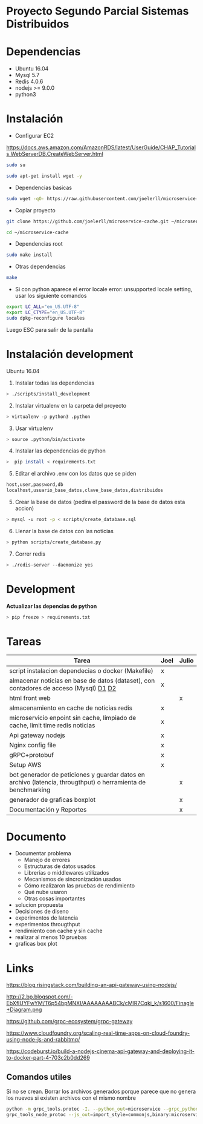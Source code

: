 # Proyecto Segundo Parcial Sistemas Distribuidos

# Dependencias

* Ubuntu 16.04
* Mysql 5.7
* Redis 4.0.6
* nodejs >= 9.0.0
* python3


# Instalación

* Configurar EC2

https://docs.aws.amazon.com/AmazonRDS/latest/UserGuide/CHAP_Tutorials.WebServerDB.CreateWebServer.html

```sh
sudo su
```

```sh
sudo apt-get install wget -y
```

* Dependencias basicas

```sh
sudo wget -qO- https://raw.githubusercontent.com/joelerll/microservice-cache/master/scripts/install_root | bash
```

* Copiar proyecto

```sh
git clone https://github.com/joelerll/microservice-cache.git ~/microservice-cache
```

```sh
cd ~/microservice-cache
```

* Dependencias root

```sh
sudo make install
```

* Otras dependencias

```sh
make
```
<!-- ```sh
> mysql -u root -p < scripts/create_database.sql
```
 -->

<!-- ```sh
> mysql -u root -p
```

```sh
> source ~/scripts/create_database.sql;
```
 -->

 * Si con python aparece el error  locale error: unsupported locale setting, usar los siguiente comandos

```sh
export LC_ALL="en_US.UTF-8"
export LC_CTYPE="en_US.UTF-8"
sudo dpkg-reconfigure locales
```

Luego ESC para salir de la pantalla


# Instalación development

Ubuntu 16.04

1. Instalar todas las dependencias

```sh
> ./scripts/install_development
```

2. Instalar virtualenv en la carpeta del proyecto

```sh
> virtualenv -p python3 .python
```

3. Usar virtualenv

```sh
> source .python/bin/activate
```

4. Instalar las dependencias de python 

```sh
>  pip install < requirements.txt 
```

5. Editar el archivo .env con los datos que se piden

```txt
host,user,password,db
localhost,usuario_base_datos,clave_base_datos,distribuidos
```

5. Crear la base de datos (pedira el password de la base de datos esta accion)

```sh
> mysql -u root -p < scripts/create_database.sql
```

6. Llenar la base de datos con las noticias

```sh
> python scripts/create_database.py
```

7. Correr redis

```sh
> ./redis-server --daemonize yes
```

# Development

__Actualizar las depencias de python__

```sh
> pip freeze > requirements.txt 
```

# Tareas

|  Tarea | Joel  | Julio  |
|---|---|---|
| script instalacion dependecias o docker (Makefile) | x  |   | 
| almacenar noticias en base de datos (dataset), con contadores de acceso (Mysql) [D1](https://archive.ics.uci.edu/ml/datasets/News+Aggregator) [D2](http://mlg.ucd.ie/datasets/bbc.html)  | x |   | 
| html front web |   | x  |   |
| almacenamiento en cache de noticias redis |  x |   | 
| microservicio enpoint sin cache, limpiado de cache, limit time redis noticias | x |  | 
| Api gateway nodejs  |  x |   | 
| Nginx config file  | x |   | 
| gRPC+protobuf  | x |   |  
| Setup AWS  | x  |   |  
| bot generador de peticiones y guardar datos en archivo (latencia, througthput) o herramienta de benchmarking |   | x  |  
| generador de graficas boxplot  |   | x  | 
| Documentación y Reportes   |   | x  | 


# Documento

* Documentar problema
	* Manejo de errores
	* Estructuras de datos usados
	* Librerías o middlewares utilizados
	* Mecanismos de sincronización usados
	* Cómo realizaron las pruebas de rendimiento
	* Qué nube usaron
	* Otras cosas importantes
* solucion propuesta 
* Decisiones de diseno
* experimentos de latencia
* experimentos througthput
* rendimiento con cache y sin cache
* realizar al menos 10 pruebas
* graficas box plot

# Links
https://blog.risingstack.com/building-an-api-gateway-using-nodejs/

http://2.bp.blogspot.com/-EbXflUYFwYM/T6p54bpMNXI/AAAAAAAABCk/cMlR7Cqki_k/s1600/Finagle+Diagram.png

https://github.com/grpc-ecosystem/grpc-gateway

https://www.cloudfoundry.org/scaling-real-time-apps-on-cloud-foundry-using-node-js-and-rabbitmq/

https://codeburst.io/build-a-nodejs-cinema-api-gateway-and-deploying-it-to-docker-part-4-703c2b0dd269


## Comandos utiles

Si no se crean. Borrar los archivos generados porque parece que no genera los nuevos si existen archivos con el mismo nombre

```sh
python -m grpc_tools.protoc -I. --python_out=microservice --grpc_python_out=microservice microservice.proto
grpc_tools_node_protoc --js_out=import_style=commonjs,binary:microservice --grpc_out=microservice --plugin=protoc-gen-grpc=`which grpc_tools_node_protoc_plugin` microservice/microservice.proto
```